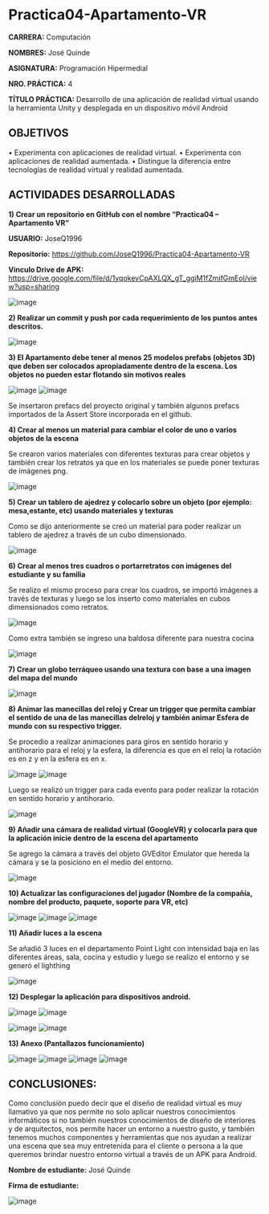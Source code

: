 # Practica04-Apartamento-VR


**CARRERA:** Computación 

**NOMBRES:** José Quinde	

**ASIGNATURA:** Programación Hipermedial

**NRO. PRÁCTICA:**	4	

**TÍTULO PRÁCTICA:** Desarrollo de una aplicación de realidad virtual usando la herramienta Unity y desplegada en un dispositivo móvil Android

## OBJETIVOS
•  Experimenta con aplicaciones de realidad virtual.
• Experimenta con aplicaciones de realidad aumentada.
• Distingue la diferencia entre tecnologías de realidad virtual y realidad aumentada.

## ACTIVIDADES DESARROLLADAS

**1)	Crear un repositorio en GitHub con el nombre “Practica04 – Apartamento VR”**

**USUARIO:** JoseQ1996

**Repositorio:** https://github.com/JoseQ1996/Practica04-Apartamento-VR

**Vinculo Drive de APK:** https://drive.google.com/file/d/1yqokevCpAXLQX_gT_ggiM1fZmifGmEol/view?usp=sharing

![image](https://user-images.githubusercontent.com/49071271/124998559-42390b80-e012-11eb-8f95-55b1bb8de247.png)


**2)	Realizar un commit y push por cada requerimiento de los puntos antes descritos.**

![image](https://user-images.githubusercontent.com/49071271/124998702-7ca2a880-e012-11eb-8e84-6243311c2856.png)



**3)	El Apartamento debe tener al menos 25 modelos prefabs (objetos 3D) que deben ser colocados apropiadamente dentro de la escena. Los objetos no pueden estar flotando sin motivos reales**

![image](https://user-images.githubusercontent.com/49071271/124998736-8c21f180-e012-11eb-8cf2-f99189709379.png)
![image](https://user-images.githubusercontent.com/49071271/124998746-8e844b80-e012-11eb-8171-1e488310d6db.png) 
 

Se insertaron prefacs del proyecto original y también algunos prefacs importados de la Assert Store incorporada en el github.

**4)	Crear al menos un material para cambiar el color de uno o varios objetos de la escena**

Se crearon varios materiales con diferentes texturas para crear objetos y también crear los retratos ya que en los materiales se puede poner  texturas de imágenes png.

![image](https://user-images.githubusercontent.com/49071271/124998767-95ab5980-e012-11eb-914c-d067062e63f8.png)
 
**5)	Crear un tablero de ajedrez y colocarlo sobre un objeto (por ejemplo: mesa,estante, etc) usando materiales y texturas**

Como se dijo anteriormente se creó un material para poder realizar un tablero de ajedrez a través de un cubo dimensionado.

![image](https://user-images.githubusercontent.com/49071271/124998785-993ee080-e012-11eb-8793-5daaa1af3338.png)
 
**6)	Crear al menos tres cuadros o portarretratos con imágenes del estudiante y su familia**

Se realizo el mismo proceso para crear los cuadros, se importó imágenes a través de texturas y luego se los inserto como materiales en cubos dimensionados como retratos.
	
![image](https://user-images.githubusercontent.com/49071271/124998854-bd022680-e012-11eb-9040-e39e92761f50.png)
 
Como extra también se ingreso una baldosa diferente para nuestra cocina

![image](https://user-images.githubusercontent.com/49071271/124998870-bffd1700-e012-11eb-80c0-54e6f4f092ce.png)
 
**7)	Crear un globo terráqueo usando una textura con base a una imagen del mapa del mundo**

![image](https://user-images.githubusercontent.com/49071271/124998986-ef138880-e012-11eb-8256-5d2c0cb7680f.png) 

**8)	Animar las manecillas del reloj y Crear un trigger que permita cambiar el sentido de una de las manecillas delreloj y también animar Esfera de mundo con su respectivo trigger.**

Se procedio a realizar animaciones para giros en sentido horario y antihorario para el reloj y la esfera, la diferencia es que en el reloj la rotación es en z y en la esfera es en x.

 ![image](https://user-images.githubusercontent.com/49071271/124998894-cbe8d900-e012-11eb-8a7a-1915cb9fb5c5.png)
![image](https://user-images.githubusercontent.com/49071271/124998903-cee3c980-e012-11eb-89b3-49a4046b929b.png)

 
Luego se realizó un trigger para cada evento para poder realizar la rotación en sentido horario y antihorario.
 
![image](https://user-images.githubusercontent.com/49071271/124998915-d4411400-e012-11eb-9925-a3f89691fb01.png)

**9)	Añadir una cámara de realidad virtual (GoogleVR) y colocarla para que la aplicación inicie dentro de la escena del apartamento**

Se agrego la cámara a través del objeto GVEditor Emulator que hereda la cámara y se la posiciono en el medio del entorno.
 
![image](https://user-images.githubusercontent.com/49071271/124999064-0e121a80-e013-11eb-8255-7a3028ba6e1a.png)

**10)	Actualizar las configuraciones del jugador (Nombre de la compañía, nombre del producto, paquete, soporte para VR, etc)**

![image](https://user-images.githubusercontent.com/49071271/124999081-1407fb80-e013-11eb-8c7c-0a2cde385383.png)
![image](https://user-images.githubusercontent.com/49071271/124999088-1702ec00-e013-11eb-80b4-14a196a8c814.png)
![image](https://user-images.githubusercontent.com/49071271/124999099-1a967300-e013-11eb-85b7-3abfe55bb571.png) 
 

**11)	Añadir luces a la escena**

Se añadió 3 luces en el departamento Point Light con intensidad baja en las diferentes áreas, sala, cocina y estudio y luego se realizo el entorno y se generó el lighthing
 
![image](https://user-images.githubusercontent.com/49071271/124999109-1e29fa00-e013-11eb-8b0c-642554cf8054.png)

**12)	 Desplegar la aplicación para dispositivos android.** 
 
![image](https://user-images.githubusercontent.com/49071271/124999123-22eeae00-e013-11eb-9c8a-7171e369222a.png)
![image](https://user-images.githubusercontent.com/49071271/124999132-25e99e80-e013-11eb-92bb-892c0a5e8e91.png)

![image](https://user-images.githubusercontent.com/49071271/124999146-297d2580-e013-11eb-8a4c-b9500506187f.png)
![image](https://user-images.githubusercontent.com/49071271/124999152-2d10ac80-e013-11eb-8996-6fe179fb348d.png) 
 

**13)	Anexo (Pantallazos funcionamiento)**
 
![image](https://user-images.githubusercontent.com/49071271/124999169-326df700-e013-11eb-8724-11cb59b0b4af.png)
![image](https://user-images.githubusercontent.com/49071271/124999175-36017e00-e013-11eb-8e6b-d7b93df75c4f.png)
![image](https://user-images.githubusercontent.com/49071271/124999184-3863d800-e013-11eb-9112-fac0de9877ea.png)
![image](https://user-images.githubusercontent.com/49071271/124999198-3c8ff580-e013-11eb-8113-a0c3ae22584b.png) 
 
## CONCLUSIONES:
Como conclusión puedo decir que el diseño de realidad virtual es muy llamativo ya que nos permite no solo aplicar nuestros conocimientos informáticos si no también nuestros conocimientos de diseño de interiores y de arquitectos, nos permite hacer un entorno a nuestro gusto, y también tenemos muchos componentes y herramientas que nos ayudan a realizar una escena que sea muy entretenida para el cliente o persona a la que queremos brindar nuestro entorno virtual a través de un APK para Android.



**Nombre de estudiante:** José Quinde

**Firma de estudiante:**

![image](https://user-images.githubusercontent.com/49071271/124999200-40bc1300-e013-11eb-99d2-f2fd54e5c26d.png)

  




